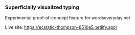 ### Superficially visualized typing

Experimental proof-of-concept feature for wordseveryday.net

Live site: https://ecstatic-thompson-8510e5.netlify.app/

